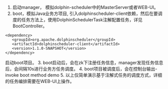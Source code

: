 1. 启动manager， 模拟dolphin-scheduler中的MasterServer或者WEB-UI。
2. boot，模拟Java业务方项目, 引入dolphinscheduler-client依赖，然后在要调度的任务方法上，使用DolphinSchedulerTask注解配置任务，详见BootController。
```
<dependency>
   <groupId>org.apache.dolphinscheduler</groupId>
   <artifactId>dolphinscheduler-client</artifactId>
   <version>1.1.0-SNAPSHOT</version>
</dependency>
```
  启动boot项目。
3. boot启动后，会在zk下注册任务信息，manager发现任务信息后，会间隔10s进行业务方任务调度。
4. boot项目被调度后，会在控制台输出-invoke boot method demo
5. 以上仅简单演示基于注解式任务的调度方式，详细的任务编排需要在WEB-UI上操作。